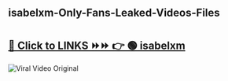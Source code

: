 
 ## isabelxm-Only-Fans-Leaked-Videos-Files

# <h2><a href="https://mediaupload.pro?isabelxm">🔗 Click to LINKS ⏩⏩ 👉 🟢 isabelxm </a></h2>

<a href="https://mediaupload.pro?isabelxm" rel="nofollow" data-target="animated-image.originalLink"><img src="https://i.ibb.co.com/xMMVF88/686577567.gif" alt="Viral Video Original" style="max-width: 100%; display: inline-block;" data-target="animated-image.originalImage"></a>